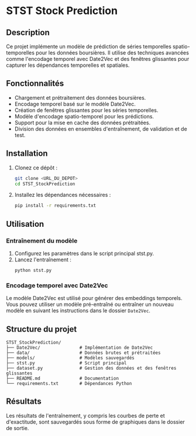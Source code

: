 # STST Stock Prediction

## Description

Ce projet implémente un modèle de prédiction de séries temporelles spatio-temporelles pour les données boursières. Il utilise des techniques avancées comme l'encodage temporel avec Date2Vec et des fenêtres glissantes pour capturer les dépendances temporelles et spatiales.

## Fonctionnalités

- Chargement et prétraitement des données boursières.
- Encodage temporel basé sur le modèle Date2Vec.
- Création de fenêtres glissantes pour les séries temporelles.
- Modèle d'encodage spatio-temporel pour les prédictions.
- Support pour la mise en cache des données prétraitées.
- Division des données en ensembles d'entraînement, de validation et de test.

## Installation

1. Clonez ce dépôt :
   ```bash
   git clone <URL_DU_DEPOT>
   cd STST_StockPrediction
   ```

2. Installez les dépendances nécessaires :
   ```bash
   pip install -r requirements.txt
   ```

## Utilisation

### Entraînement du modèle

1. Configurez les paramètres dans le script principal stst.py.
2. Lancez l'entraînement :
   ```bash
   python stst.py
   ```

### Encodage temporel avec Date2Vec

Le modèle Date2Vec est utilisé pour générer des embeddings temporels. Vous pouvez utiliser un modèle pré-entraîné ou entraîner un nouveau modèle en suivant les instructions dans le dossier `Date2Vec`.

## Structure du projet

```
STST_StockPrediction/
├── Date2Vec/               # Implémentation de Date2Vec
├── data/                   # Données brutes et prétraitées
├── models/                 # Modèles sauvegardés
├── stst.py                 # Script principal
├── dataset.py              # Gestion des données et des fenêtres glissantes
├── README.md               # Documentation
└── requirements.txt        # Dépendances Python
```

## Résultats

Les résultats de l'entraînement, y compris les courbes de perte et d'exactitude, sont sauvegardés sous forme de graphiques dans le dossier de sortie.
